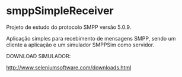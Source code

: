 # smppSimpleReceiver

Projeto de estudo do protocolo SMPP versão 5.0.9.

Aplicação simples para recebimento de mensagens SMPP, sendo um cliente a aplicação e um simulador SMPPSim como servidor.

DOWNLOAD SIMULADOR:

http://www.seleniumsoftware.com/downloads.html
